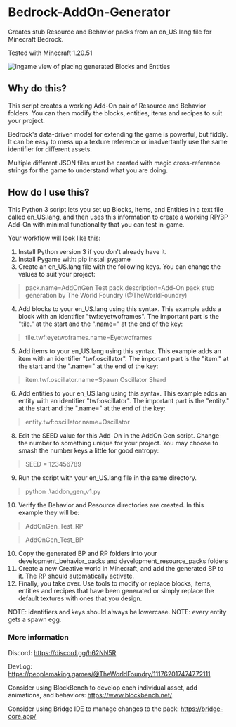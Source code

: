# Bedrock-AddOn-Generator
Creates stub Resource and Behavior packs from an en_US.lang file for Minecraft Bedrock.

Tested with Minecraft 1.20.51

![Ingame view of placing generated Blocks and Entities](https://github.com/abrightmoore/Bedrock-AddOn-Generator/blob/main/2024018a_addongena.gif?raw=true)


## Why do this?
This script creates a working Add-On pair of Resource and Behavior folders. You can then modify the blocks, entities, items and recipes to suit your project.

Bedrock's data-driven model for extending the game is powerful, but fiddly. It can be easy to mess up a texture reference or inadvertantly use the same identifier for different assets.

Multiple different JSON files must be created with magic cross-reference strings for the game to understand what you are doing.

## How do I use this?
This Python 3 script lets you set up Blocks, Items, and Entities in a text file called en_US.lang, and then uses this information to create a working RP/BP Add-On with minimal functionality that you can test in-game.

Your workflow will look like this:
1. Install Python version 3 if you don't already have it.
2. Install Pygame with: pip install pygame
3. Create an en_US.lang file with the following keys. You can change the values to suit your project:

> pack.name=AddOnGen Test
> pack.description=Add-On pack stub generation by The World Foundry (@TheWorldFoundry)

4. Add blocks to your en_US.lang using this syntax. This example adds a block with an identifier "twf:eyetwoframes". The important part is the "tile." at the start and the ".name=" at the end of the key:

> tile.twf:eyetwoframes.name=Eyetwoframes

5. Add items to your en_US.lang using this syntax. This example adds an item with an identifier "twf.oscillator". The important part is the "item." at the start and the ".name=" at the end of the key:

> item.twf.oscillator.name=Spawn Oscillator Shard

6. Add entities to your en_US.lang using this syntax. This example adds an entity with an identifier "twf:oscillator". The important part is the "entity." at the start and the ".name=" at the end of the key:

> entity.twf:oscillator.name=Oscillator

8. Edit the SEED value for this Add-On in the AddOn Gen script. Change the number to something unique for your project. You may choose to smash the number keys a little for good entropy:

> SEED = 123456789

9. Run the script with your en_US.lang file in the same directory.

> python .\addon_gen_v1.py

10. Verify the Behavior and Resource directories are created. In this example they will be:

> AddOnGen_Test_RP

> AddOnGen_Test_BP

10. Copy the generated BP and RP folders into your development_behavior_packs and development_resource_packs folders
11. Create a new Creative world in Minecraft, and add the generated BP to it. The RP should automatically activate.
12. Finally, you take over. Use tools to modify or replace blocks, items, entities and recipes that have been generated or simply replace the default textures with ones that you design.


NOTE: identifiers and keys should always be lowercase.
NOTE: every entity gets a spawn egg.

### More information

Discord: https://discord.gg/h62NN5R

DevLog: https://peoplemaking.games/@TheWorldFoundry/111762017474772111

Consider using BlockBench to develop each individual asset, add animations, and behaviors: https://www.blockbench.net/

Consider using Bridge IDE to manage changes to the pack: https://bridge-core.app/
